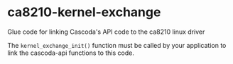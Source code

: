 # ca8210-kernel-exchange
Glue code for linking Cascoda's API code to the ca8210 linux driver

The `kernel_exchange_init()` function must be called by your application to link the cascoda-api functions to this code.
